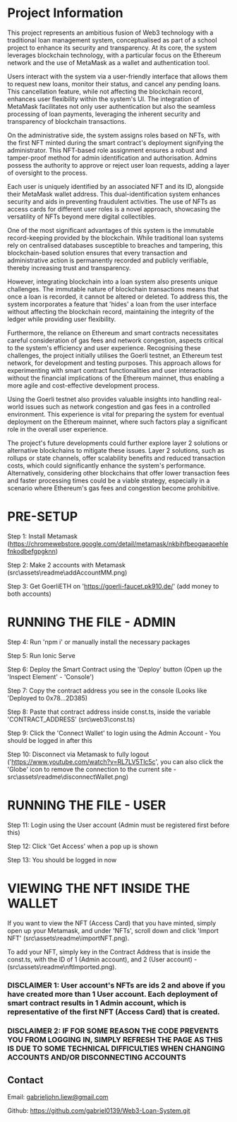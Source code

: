 # Project Information
This project represents an ambitious fusion of Web3 technology with a traditional loan management system, conceptualised as part of a school project to enhance its security and transparency. At its core, the system leverages blockchain technology, with a particular focus on the Ethereum network and the use of MetaMask as a wallet and authentication tool.

Users interact with the system via a user-friendly interface that allows them to request new loans, monitor their status, and cancel any pending loans. This cancellation feature, while not affecting the blockchain record, enhances user flexibility within the system's UI. The integration of MetaMask facilitates not only user authentication but also the seamless processing of loan payments, leveraging the inherent security and transparency of blockchain transactions.

On the administrative side, the system assigns roles based on NFTs, with the first NFT minted during the smart contract's deployment signifying the administrator. This NFT-based role assignment ensures a robust and tamper-proof method for admin identification and authorisation. Admins possess the authority to approve or reject user loan requests, adding a layer of oversight to the process.

Each user is uniquely identified by an associated NFT and its ID, alongside their MetaMask wallet address. This dual-identification system enhances security and aids in preventing fraudulent activities. The use of NFTs as access cards for different user roles is a novel approach, showcasing the versatility of NFTs beyond mere digital collectibles.

One of the most significant advantages of this system is the immutable record-keeping provided by the blockchain. While traditional loan systems rely on centralised databases susceptible to breaches and tampering, this blockchain-based solution ensures that every transaction and administrative action is permanently recorded and publicly verifiable, thereby increasing trust and transparency.

However, integrating blockchain into a loan system also presents unique challenges. The immutable nature of blockchain transactions means that once a loan is recorded, it cannot be altered or deleted. To address this, the system incorporates a feature that 'hides' a loan from the user interface without affecting the blockchain record, maintaining the integrity of the ledger while providing user flexibility.

Furthermore, the reliance on Ethereum and smart contracts necessitates careful consideration of gas fees and network congestion, aspects critical to the system's efficiency and user experience. Recognising these challenges, the project initially utilises the Goerli testnet, an Ethereum test network, for development and testing purposes. This approach allows for experimenting with smart contract functionalities and user interactions without the financial implications of the Ethereum mainnet, thus enabling a more agile and cost-effective development process.

Using the Goerli testnet also provides valuable insights into handling real-world issues such as network congestion and gas fees in a controlled environment. This experience is vital for preparing the system for eventual deployment on the Ethereum mainnet, where such factors play a significant role in the overall user experience.

The project's future developments could further explore layer 2 solutions or alternative blockchains to mitigate these issues. Layer 2 solutions, such as rollups or state channels, offer scalability benefits and reduced transaction costs, which could significantly enhance the system's performance. Alternatively, considering other blockchains that offer lower transaction fees and faster processing times could be a viable strategy, especially in a scenario where Ethereum's gas fees and congestion become prohibitive.



# PRE-SETUP

Step 1: Install Metamask (https://chromewebstore.google.com/detail/metamask/nkbihfbeogaeaoehlefnkodbefgpgknn)

Step 2: Make 2 accounts with Metamask (src\assets\readme\addAccountMM.png)

Step 3: Get GoerliETH on 'https://goerli-faucet.pk910.de/' (add money to both accounts)

# RUNNING THE FILE - ADMIN

Step 4: Run 'npm i' or manually install the necessary packages

Step 5: Run Ionic Serve

Step 6: Deploy the Smart Contract using the 'Deploy' button (Open up the 'Inspect Element' - 'Console')

Step 7: Copy the contract address you see in the console (Looks like 'Deployed to 0x78...2D385)

Step 8: Paste that contract address inside const.ts, inside the variable 'CONTRACT_ADDRESS' (src\web3\const.ts)

Step 9: Click the 'Connect Wallet' to login using the Admin Account - You should be logged in after this

Step 10: Disconnect via Metamask to fully logout ('https://www.youtube.com/watch?v=RL7LV5Tlc5c', you can also click the 'Globe' icon to remove the connection to the current site - src\assets\readme\disconnectWallet.png)

# RUNNING THE FILE - USER

Step 11: Login using the User account (Admin must be registered first before this)

Step 12: Click 'Get Access' when a pop up is shown

Step 13: You should be logged in now


# VIEWING THE NFT INSIDE THE WALLET
If you want to view the NFT (Access Card) that you have minted, simply open up your Metamask, and under 'NFTs', scroll down and click 'Import NFT' (src\assets\readme\importNFT.png). 

To add your NFT, simply key in the Contract Address that is inside the const.ts, with the ID of 1 (Admin account), and 2 (User account) - (src\assets\readme\nftImported.png).

### DISCLAIMER 1: User account's NFTs are ids 2 and above if you have created more than 1 User account. Each deployment of smart contract results in 1 Admin account, which is representative of the first NFT (Access Card) that is created.

### DISCLAIMER 2: IF FOR SOME REASON THE CODE PREVENTS YOU FROM LOGGING IN, SIMPLY REFRESH THE PAGE AS THIS IS DUE TO SOME TECHNICAL DIFFICULTIES WHEN CHANGING ACCOUNTS AND/OR DISCONNECTING ACCOUNTS

## Contact
Email: gabrieljohn.liew@gmail.com

Github: https://github.com/gabriel0139/Web3-Loan-System.git